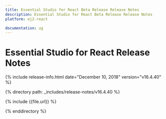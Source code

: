 ```yaml
---
title: Essential Studio for React Beta Release Release Notes  
description: Essential Studio for React Beta Release Release Notes  
platform: ej2-react

documentation: ug
---
```


# Essential Studio for  React  Release Notes  

{% include release-info.html date="December 10, 2018"   version="v16.4.40"  %} 

{% directory path: _includes/release-notes/v16.4.40 %}

{% include {{file.url}} %}

{% enddirectory %}
